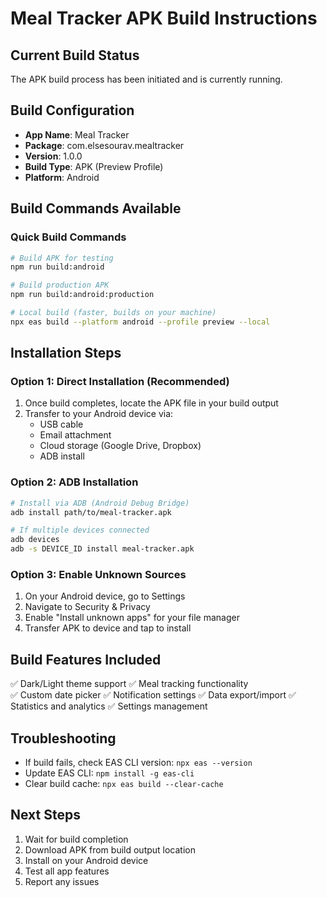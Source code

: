 # Meal Tracker APK Build Instructions

## Current Build Status

The APK build process has been initiated and is currently running.

## Build Configuration

-  **App Name**: Meal Tracker
-  **Package**: com.elsesourav.mealtracker
-  **Version**: 1.0.0
-  **Build Type**: APK (Preview Profile)
-  **Platform**: Android

## Build Commands Available

### Quick Build Commands

```bash
# Build APK for testing
npm run build:android

# Build production APK
npm run build:android:production

# Local build (faster, builds on your machine)
npx eas build --platform android --profile preview --local
```

## Installation Steps

### Option 1: Direct Installation (Recommended)

1. Once build completes, locate the APK file in your build output
2. Transfer to your Android device via:
   -  USB cable
   -  Email attachment
   -  Cloud storage (Google Drive, Dropbox)
   -  ADB install

### Option 2: ADB Installation

```bash
# Install via ADB (Android Debug Bridge)
adb install path/to/meal-tracker.apk

# If multiple devices connected
adb devices
adb -s DEVICE_ID install meal-tracker.apk
```

### Option 3: Enable Unknown Sources

1. On your Android device, go to Settings
2. Navigate to Security & Privacy
3. Enable "Install unknown apps" for your file manager
4. Transfer APK to device and tap to install

## Build Features Included

✅ Dark/Light theme support
✅ Meal tracking functionality  
✅ Custom date picker
✅ Notification settings
✅ Data export/import
✅ Statistics and analytics
✅ Settings management

## Troubleshooting

-  If build fails, check EAS CLI version: `npx eas --version`
-  Update EAS CLI: `npm install -g eas-cli`
-  Clear build cache: `npx eas build --clear-cache`

## Next Steps

1. Wait for build completion
2. Download APK from build output location
3. Install on your Android device
4. Test all app features
5. Report any issues
